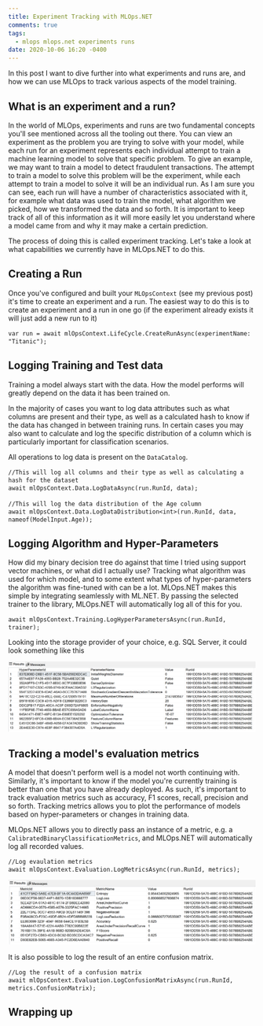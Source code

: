 ```yaml
---
title: Experiment Tracking with MLOps.NET
comments: true
tags:
  - mlops mlops.net experiments runs
date: 2020-10-06 16:20 -0400
---
```

In this post I want to dive further into what experiments and runs are, and how we can use MLOps to track various aspects of the model training.

## What is an experiment and a run?

In the world of MLOps, experiments and runs are two fundamental concepts you'll see mentioned across all the tooling out there. You can view an experiment as the problem you are trying to solve with your model, while each run for an experiment represents each individual attempt to train a machine learning model to solve that specific problem. To give an example, we may want to train a model to detect fraudulent transactions. The attempt to train a model to solve this problem will be the experiment, while each attempt to train a model to solve it will be an individual run. As I am sure you can see, each run will have a number of characteristics associated with it, for example what data was used to train the model, what algorithm we picked, how we transformed the data and so forth. It is important to keep track of all of this information as it will more easily let you understand where a model came from and why it may make a certain prediction.

The process of doing this is called experiment tracking. Let's take a look at what capabilities we currently have in MLOps.NET to do this.

## Creating a Run

Once you've configured and built your `MLOpsContext` (see my previous post) it's time to create an experiment and a run. The easiest way to do this is to create an experiment and a run in one go (if the experiment already exists it will just add a new run to it)

```
var run = await mlOpsContext.LifeCycle.CreateRunAsync(experimentName: "Titanic");
```

## Logging Training and Test data

Training a model always start with the data. How the model performs will greatly depend on the data it has been trained on. 

In the majority of cases you want to log data attributes such as what columns are present and their type, as well as a calculated hash to know if the data has changed in between training runs. In certain cases you may also want to calculate and log the specific distribution of a column which is particularly important for classification scenarios.

All operations to log data is present on the `DataCatalog`.

```
//This will log all columns and their type as well as calculating a hash for the dataset
await mlOpsContext.Data.LogDataAsync(run.RunId, data);

//This will log the data distribution of the Age column
await mlOpsContext.Data.LogDataDistribution<int>(run.RunId, data, nameof(ModelInput.Age));
```

## Logging Algorithm and Hyper-Parameters

How did my binary decision tree do against that time I tried using support vector machines, or what did I actually use? Tracking what algorithm was used for which model, and to some extent what types of hyper-parameters the algorithm was fine-tuned with can be a lot. MLOps.NET makes this simple by integrating seamlessly with ML.NET. By passing the selected trainer to the library, MLOps.NET will automatically log all of this for you.

```
await mlOpsContext.Training.LogHyperParametersAsync(run.RunId, trainer);
```

Looking into the storage provider of your choice, e.g. SQL Server, it could look something like this

![](/images/post-images/hyperparameter.png)

## Tracking a model's evaluation metrics

A model that doesn't perform well is a model not worth continuing with. Similarly, it's important to know if the model you're currently training is better than one that you have already deployed. As such, it's important to track evaluation metrics such as accuracy, F1 scores, recall, precision and so forth. Tracking metrics allows you to plot the performance of models based on hyper-parameters or changes in training data. 

MLOps.NET allows you to directly pass an instance of a metric, e.g. a `CalibratedBinaryClassificationMetrics`, and MLOps.NET will automatically log all recorded values.

```
//Log evaulation metrics
await mlOpsContext.Evaluation.LogMetricsAsync(run.RunId, metrics);
```

![](/images/post-images/metrics.png)

It is also possible to log the result of an entire confusion matrix.

```
//Log the result of a confusion matrix
await mlOpsContext.Evaluation.LogConfusionMatrixAsync(run.RunId, metrics.ConfusionMatrix);
```

## Wrapping up